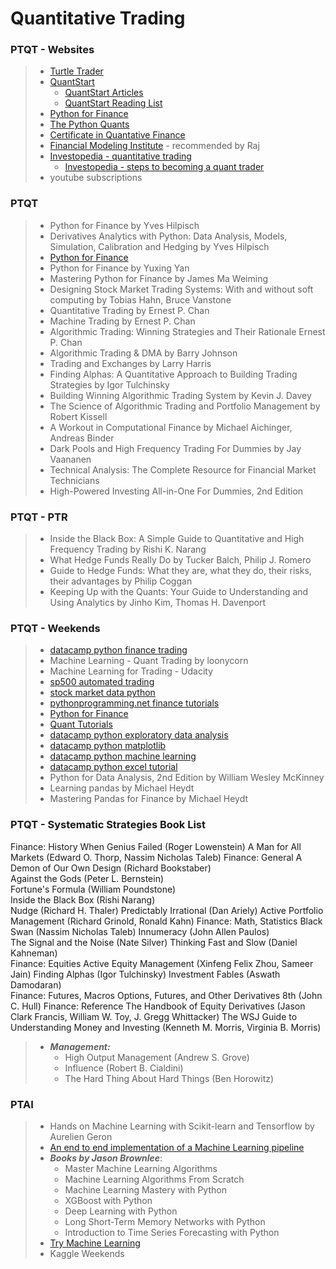 # Quantitative Trading #

### PTQT - Websites ###
> * [Turtle Trader](http://www.turtletrader.com/)
> * [QuantStart](https://www.quantstart.com/)
>   * [QuantStart Articles](https://www.quantstart.com/articles)
>   * [QuantStart Reading List](https://www.quantstart.com/articles/Quantitative-Finance-Reading-List)
> * [Python for Finance](http://www.pythonforfinance.net)
> * [The Python Quants](http://tpq.io/#)
> * [Certificate in Quantative Finance](https://www.cqfinstitute.org)
> * [Financial Modeling Institute](https://fminstitute.com) - recommended by Raj
> * [Investopedia - quantitative trading](http://www.investopedia.com/terms/q/quantitative-trading.asp)
>   * [Investopedia - steps to becoming a quant trader](http://www.investopedia.com/articles/active-trading/112614/steps-becoming-quant-trader.asp?ad=dirN&qo=investopediaSiteSearch&qsrc=0&o=40186)
> * youtube subscriptions

### PTQT ###
> * Python for Finance by Yves Hilpisch
> * Derivatives Analytics with Python: Data Analysis, Models, Simulation, Calibration and Hedging by Yves Hilpisch
> * [Python for Finance](http://www.mariuszoican.org/python-for-finance.html)
> * Python for Finance by Yuxing Yan
> * Mastering Python for Finance by James Ma Weiming
> * Designing Stock Market Trading Systems: With and without soft computing by Tobias Hahn, Bruce Vanstone
> * Quantitative Trading by Ernest P. Chan
> * Machine Trading by Ernest P. Chan
> * Algorithmic Trading: Winning Strategies and Their Rationale Ernest P. Chan
> * Algorithmic Trading & DMA by Barry Johnson
> * Trading and Exchanges by Larry Harris
> * Finding Alphas: A Quantitative Approach to Building Trading Strategies by Igor Tulchinsky
> * Building Winning Algorithmic Trading System by Kevin J. Davey
> * The Science of Algorithmic Trading and Portfolio Management by Robert Kissell
> * A Workout in Computational Finance by Michael Aichinger, Andreas Binder
> * Dark Pools and High Frequency Trading For Dummies by Jay Vaananen
> * Technical Analysis: The Complete Resource for Financial Market Technicians
> * High-Powered Investing All-in-One For Dummies, 2nd Edition

### PTQT - PTR ###
> * Inside the Black Box: A Simple Guide to Quantitative and High Frequency Trading by Rishi K. Narang
> * What Hedge Funds Really Do by Tucker Balch, Philip J. Romero
> * Guide to Hedge Funds: What they are, what they do, their risks, their advantages by  Philip Coggan
> * Keeping Up with the Quants: Your Guide to Understanding and Using Analytics by Jinho Kim, Thomas H. Davenport

### PTQT - Weekends ###
> * [datacamp python finance trading](https://www.datacamp.com/community/tutorials/finance-python-trading#gs.BP7ZxCQ)
> * Machine Learning - Quant Trading by loonycorn
> * Machine Learning for Trading - Udacity
> * [sp500 automated trading](https://www.toptal.com/machine-learning/s-p-500-automated-trading)
> * [stock market data python](https://ntguardian.wordpress.com/2016/09/19/introduction-stock-market-data-python-1/)
> * [pythonprogramming.net finance tutorials](https://pythonprogramming.net/finance-tutorials/)
> * [Python for Finance](https://www.freetutorials.us/python-for-finance-investment-fundamentals-data-analytics-2/)
> * [Quant Tutorials](https://quantiacs.com/For-Quants/Quant-Tutorials/Videos.aspx)
> * [datacamp python exploratory data analysis](https://www.datacamp.com/community/tutorials/exploratory-data-analysis-python)
> * [datacamp python matplotlib](https://www.datacamp.com/community/tutorials/matplotlib-tutorial-python)
> * [datacamp python machine learning](https://www.datacamp.com/community/tutorials/machine-learning-python)
> * [datacamp python excel tutorial](https://www.datacamp.com/community/tutorials/python-excel-tutorial)
> * Python for Data Analysis, 2nd Edition by William Wesley McKinney
> * Learning pandas by Michael Heydt
> * Mastering Pandas for Finance by Michael Heydt

### PTQT - Systematic Strategies Book List ###
Finance: History
                When Genius Failed (Roger Lowenstein)
                A Man for All Markets (Edward O. Thorp, Nassim Nicholas Taleb)
Finance: General
                A Demon of Our Own Design (Richard Bookstaber)        
                Against the Gods (Peter L. Bernstein)   
                Fortune's Formula (William Poundstone)            
                Inside the Black Box (Rishi Narang)         
                Nudge (Richard H. Thaler)
                Predictably Irrational (Dan Ariely)
                Active Portfolio Management (Richard Grinold, Ronald Kahn)
Finance: Math, Statistics
                Black Swan (Nassim Nicholas Taleb)
                Innumeracy (John Allen Paulos)              
                The Signal and the Noise (Nate Silver)
                Thinking Fast and Slow (Daniel Kahneman)  
Finance: Equities
                Active Equity Management (Xinfeng Felix Zhou, Sameer Jain)
                Finding Alphas (Igor Tulchinsky)
                Investment Fables (Aswath Damodaran)             
Finance: Futures, Macros
                Options, Futures, and Other Derivatives 8th (John C. Hull)
Finance: Reference
                The Handbook of Equity Derivatives (Jason Clark Francis, William W. Toy, J. Gregg Whittacker)
                The WSJ Guide to Understanding Money and Investing (Kenneth M. Morris, Virginia B. Morris)
> * **_Management:_**
>   + High Output Management (Andrew S. Grove)
>   + Influence (Robert B. Cialdini)
>   + The Hard Thing About Hard Things (Ben Horowitz)


### PTAI ###
> * Hands on Machine Learning with Scikit-learn and Tensorflow by Aurelien Geron
> * [An end to end implementation of a Machine Learning pipeline](https://spandan-madan.github.io/DeepLearningProject/?imm_mid=0f55ac&cmp=em-data-na-na-newsltr_20170809)
> * **_Books by Jason Brownlee_**:
>     + Master Machine Learning Algorithms
>     + Machine Learning Algorithms From Scratch
>     + Machine Learning Mastery with Python
>     + XGBoost with Python
>     + Deep Learning with Python
>     + Long Short-Term Memory Networks with Python
>     + Introduction to Time Series Forecasting with Python
> * [Try Machine Learning](http://trymachinelearning.com/)
> * Kaggle Weekends
    





